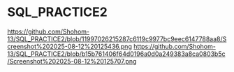 # SQL_PRACTICE2
https://github.com/Shohom-13/SQL_PRACTICE2/blob/11997026215287c6119c9977bc9eec6147788aa8/Screenshot%202025-08-12%20125436.png
https://github.com/Shohom-13/SQL_PRACTICE2/blob/b15b761406f64d0196a0d0a249383a8ca0803b5c/Screenshot%202025-08-12%20125707.png
